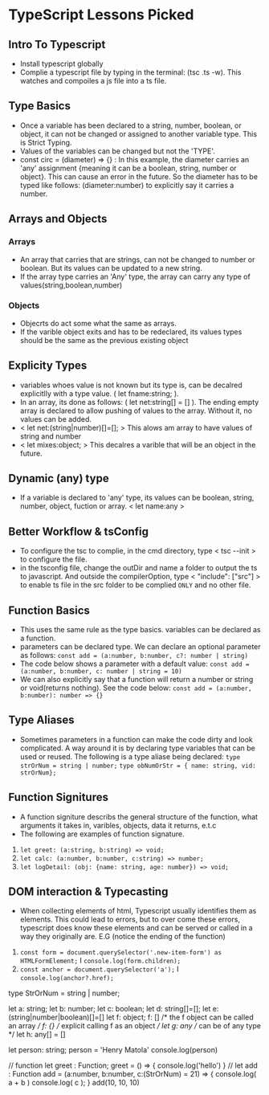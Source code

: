 # TypeScript Lessons Picked

## Intro To Typescript
- Install typescript globally
- Complie a typescript file by typing in the terminal: (tsc <name>.ts -w). This watches and compoiles a js file into a ts file.

## Type Basics
- Once a variable has been declared to a string, number, boolean, or object, it can not be changed or assigned to another variable type. This is Strict Typing.
- Values of the variables can be changed but not the 'TYPE'.
- const circ = (diameter) => {} : In this example, the diameter carries an 'any' assignment {meaning it can be a boolean, string, number or object}. This can cause an error in the future. So the diameter has to be typed like follows: (diameter:number) to explicitly say it carries a number.

## Arrays and Objects
### Arrays
- An array that carries that are strings, can not be changed to number or boolean. But its values can be updated to a new string.
- If the array type carries an 'Any' type, the array can carry any type of values(string,boolean,number)
### Objects
- Objecrts do act some what the same as arrays.
- If the varible object exits and has to be redeclared, its values types should be the same as the previous existing object

## Explicity Types
- variables whoes value is not known but its type is, can be decalred explicitlly with a type value. ( let fname:string; ).
- In an array, its done as follows: ( let net:string[] = [] ). The ending empty array is declared to allow pushing of values to the array. Without it, no values can be added.
- < let net:(string|number)[]=[]; > This alows am array to have values of string and number
- < let mixes:object; > This decalres a varible that will be an object in the future.

## Dynamic (any) type
- If a variable is declared to 'any' type, its values can be boolean, string, number, object, fuction or array. < let name:any >

## Better Workflow & tsConfig
- To configure the tsc to complie, in the cmd directory, type < tsc --init > to configure the file.
- in the tsconfig file, change the outDir and name a folder to output the ts to javascript. And outside the compilerOption, type < "include": ["src"] > to enable ts file in the src folder to be complied `ONLY` and no other file.

## Function Basics
- This uses the same rule as the type basics. variables can be declared as a function.
- parameters can be declared type. We can declare an optional parameter as follows:
  `const add = (a:number, b:number, c?: number | string)`
- The code below shows a parameter with a default value:
`const add = (a:number, b:number, c: number | string = 10)`
- We can also explicitly say that a function will return a number or string or void(returns nothing). See the code below:
`const add = (a:number, b:number): number => {}`
 
 ## Type Aliases
 - Sometimes parameters in a function can make the code dirty and look complicated. A way around it is by declaring type variables that can be used or reused. The following is a type aliase being declared:
 `type strOrNum = string | number;`
 `type obNumOrStr = { name: string, vid: strOrNum};`

 ## Function Signitures
 - A function signiture describs the general structure of the function, what arguments it takes in, varibles, objects, data it returns, e.t.c
 - The following are examples of function signature.
  1. `let greet: (a:string, b:string) => void;`
  2. `let calc: (a:number, b:number, c:string) => number;`
  3. `let logDetail: (obj: {name: string, age: number}) => void;`

  ## DOM interaction & Typecasting
  - When collecting elements of html, Typescript usually identifies them as elements. This could lead to errors, but to over come these errors, typescript does know these elements and can be served or called in a way they originally are. E.G (notice the ending of the function)
  1. `const form = document.querySelector('.new-item-form') as HTMLFormElement;` I `console.log(form.children);` 
  2. `const anchor = document.querySelector('a');` I `console.log(anchor?.href);` 


  type StrOrNum = string | number;

let a: string;
let b: number;
let c: boolean;
let d: string[]=[];
let e: (string|number|boolean)[]=[]
let f: object;
f: [] /* the f object can be called an array */
f: {} /* explicit calling f as an object */
let g: any /* can be of any type */
let h: any[] = []

let person: string;
person = 'Henry Matola'
console.log(person)

// function
let greet : Function;
greet = () => {
    console.log('hello')
}
// 
let add : Function
add = (a:number, b:number, c:(StrOrNum) = 21) => {
    console.log( a + b )
    console.log( c );
}
add(10, 10, 10)